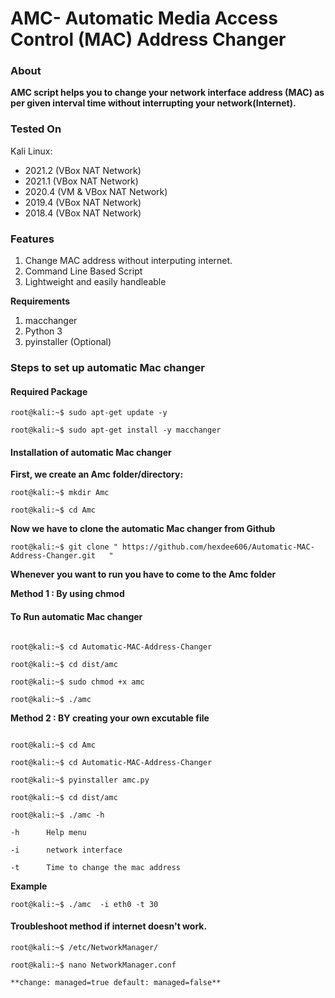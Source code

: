 # AMC- Automatic Media Access Control (MAC) Address Changer 

### **About**

**AMC script helps you to change your network interface address (MAC) as per given interval time without interrupting your network(Internet).**



### Tested On 

 Kali Linux:
 - 2021.2 (VBox      NAT Network) 
 - 2021.1 (VBox      NAT Network) 
 - 2020.4 (VM & VBox NAT Network)
 - 2019.4 (VBox      NAT Network)
 - 2018.4 (VBox      NAT Network)
 



### **Features** 

1. Change MAC address without interputing internet.
2. Command Line Based Script
3. Lightweight and easily handleable 





**Requirements**

1. macchanger 
2. Python 3 
3. pyinstaller (Optional)




### Steps to set up **automatic Mac changer**

#### Required Package
```console
root@kali:~$ sudo apt-get update -y

root@kali:~$ sudo apt-get install -y macchanger
```


#### Installation of automatic Mac changer

**First, we create an Amc folder/directory:**
```console
root@kali:~$ mkdir Amc 

root@kali:~$ cd Amc
```

**Now we have to clone the automatic Mac changer from Github**
```console
root@kali:~$ git clone " https://github.com/hexdee606/Automatic-MAC-Address-Changer.git   "
```
**Whenever you want to run you have to come to the Amc folder**

**Method 1 : By using chmod**

#### **To Run automatic Mac changer**
```console

root@kali:~$ cd Automatic-MAC-Address-Changer

root@kali:~$ cd dist/amc

root@kali:~$ sudo chmod +x amc  

root@kali:~$ ./amc
```


**Method 2 : BY creating your own excutable file**
```console 

root@kali:~$ cd Amc

root@kali:~$ cd Automatic-MAC-Address-Changer

root@kali:~$ pyinstaller amc.py

root@kali:~$ cd dist/amc

root@kali:~$ ./amc -h

```

    -h      Help menu
    
    -i      network interface
    
    -t      Time to change the mac address 



**Example**
```console
root@kali:~$ ./amc  -i eth0 -t 30
```


#### Troubleshoot method if internet doesn't work.
```console
root@kali:~$ /etc/NetworkManager/ 

root@kali:~$ nano NetworkManager.conf 

**change: managed=true default: managed=false**

```

 
